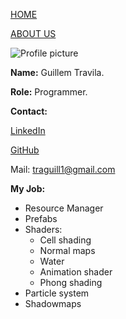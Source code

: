 [HOME](index.md)

[ABOUT US](about_us.md)

![Profile picture](http://i.imgur.com/DtNambh.png)     

**Name:** Guillem Travila.

**Role:** Programmer.

**Contact:**

[LinkedIn](www.linkedin.com/in/traguill)

[GitHub](https://github.com/traguill)

Mail: traguill1@gmail.com

**My Job:** 

- Resource Manager
- Prefabs
- Shaders:
    - Cell shading
    - Normal maps
    - Water
    - Animation shader
    - Phong shading
- Particle system
- Shadowmaps
